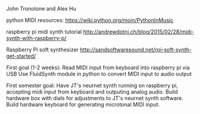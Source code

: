 John Tronolone and Alex Hu

python MIDI resources:
https://wiki.python.org/moin/PythonInMusic

raspberry pi midi synth tutorial
http://andrewdotni.ch/blog/2015/02/28/midi-synth-with-raspberry-p/

Raspberry Pi soft synthesizer
http://sandsoftwaresound.net/rpi-soft-synth-get-started/


First goal (1-2 weeks):
Read MIDI input from keyboard into raspberry pi via USB
Use FluidSynth module in python to convert MIDI input to audio output


First semester goal:
Have JT's neurnet synth running on raspberry pi, accepting midi input from keyboard and outputing analog audio. Build hardware box with dials for adjustments to JT's neurnet synth software. Build hardware keyboard for generating microtonal MIDI input.


